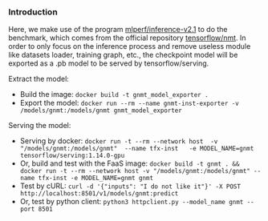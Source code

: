 ### Introduction
  Here, we make use of the program [mlperf/inference-v2.1](https://github.com/mlcommons/inference/tree/r2.1/translation/gnmt) to do the benchmark, which comes from the official repository [tensorflow/nmt](https://github.com/tensorflow/nmt). In order to only focus on the inference process and remove useless module like datasets loader, training graph, etc., the checkpoint model will be exported as a \.pb model to be served by tensorflow/serving.

Extract the model:

- Build the image: `docker build -t gnmt_model_exporter .` 
- Export the model: `docker run --rm --name gnmt-inst-exporter -v /models/gnmt:/models/gnmt gnmt_model_exporter`

Serving the model:

- Serving by docker: `docker run -t --rm --network host  -v "/models/gnmt:/models/gnmt"  --name tfx-inst   -e MODEL_NAME=gnmt   tensorflow/serving:1.14.0-gpu`
- Or, build and test with the FaaS image: `docker build -t gnmt . && docker run -t --rm --network host -v "/models/gnmt:/models/gnmt" --name tfx-inst -e MODEL_NAME=gnmt gnmt`
- Test by cURL: `curl -d '{"inputs": "I do not like it"}' -X POST http://localhost:8501/v1/models/gnmt:predict`
- Or, test by python client: `python3 httpclient.py --model_name gnmt --port 8501` 
